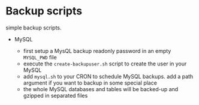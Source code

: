 Backup scripts
======

simple backup scripts.


 - MySQL

     - first setup a MysQL backup readonly password in an empty `MYSQL_PWD` file
     - execute the `create-backupuser.sh` script to create the user in your MySQL
     - add `mysql.sh` to your CRON to schedule MySQL backups. add a path argument if you want to backup in some special place
     - the whole MySQL databases and tables will be backed-up and gzipped in separated files

